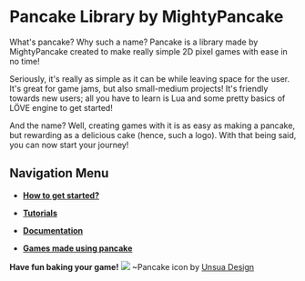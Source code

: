 # Pancake Library by MightyPancake
What's pancake? Why such a name? Pancake is a library made by MightyPancake created to make really simple 2D pixel games with ease in no time!

Seriously, it's really as simple as it can be while leaving space for the user. It's great for game jams, but also small-medium projects! It's friendly towards new users; all you have to learn is Lua and some pretty basics of LÖVE engine to get started!

And the name? Well, creating games with it is as easy as making a pancake, but rewarding as a delicious cake (hence, such a logo). With that being said, you can now start your journey!

## Navigation Menu
* **[How to get started?](http://mightypancake.games/#/tutorials/Getting_Started)**

* **[Tutorials](http://mightypancake.games/#/tutorials)**

* **[Documentation](http://mightypancake.games/#/documentation)**

* **[Games made using pancake](http://mightypancake.games/#/games)**

 **Have fun baking your game!**
![](https://i.imgur.com/tHYz95W.png) ~Pancake icon by [Unsua Design](https://www.instagram.com/unsuadesign/)

<link rel="icon" href="/YourIcon.ico" type="image/x-icon" />
